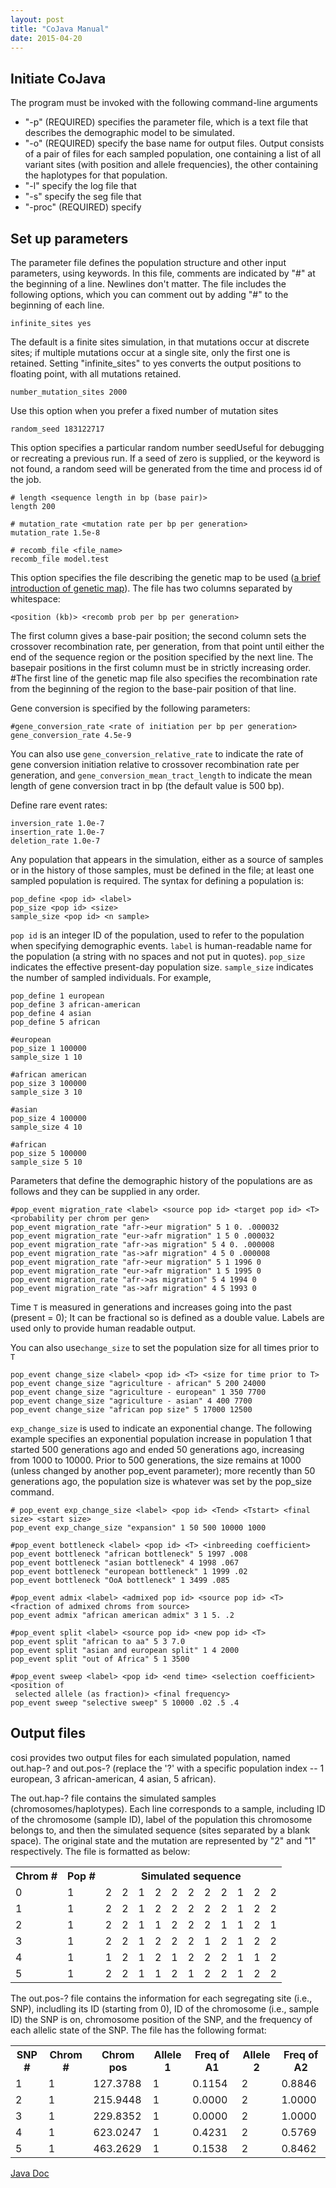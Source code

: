 ```yaml
---
layout: post
title: "CoJava Manual"
date: 2015-04-20
---
```

<h2>Initiate CoJava</h2>
The program must be invoked with the following command-line arguments
<ul><li>"-p" (REQUIRED) specifies the parameter file, which is a text file that describes the demographic model to be simulated.</li>
<li>"-o" (REQUIRED) specify the base name for output files. Output consists of a pair of files for each sampled population, one containing a list of all variant sites (with position and allele frequencies), the other containing the haplotypes for that population.</li><li>"-l" specify the log file that</li><li>"-s" specify the seg file that</li><li>"-proc" (REQUIRED) specify</li></ul>

<h2>Set up parameters</h2>
The parameter file defines the population structure and other input parameters, using keywords. In this file, comments are indicated by "#" at the beginning of a line. Newlines don't matter. The file includes the following options, which you can comment out by adding "#" to the beginning of each line.

<pre><code>infinite_sites yes</code></pre>
The default is a finite sites simulation, in that mutations occur at discrete sites; if multiple mutations occur at a single site, only the first one is retained. Setting "infinite_sites" to yes converts the output positions to floating point, with all mutations retained.

<pre><code>number_mutation_sites 2000</code></pre> 
Use this option when you prefer a fixed number of mutation sites

<pre><code>random_seed 183122717</code></pre>   
This option specifies a particular random number seedUseful for debugging or recreating a previous run. If a seed of zero is supplied, or the keyword is not found, a random seed will be generated from the time and process id of the job. 

<pre><code># length &lt;sequence length in bp (base pair)&gt;
length 200</code></pre>

<pre><code># mutation_rate &lt;mutation rate per bp per generation&gt;
mutation_rate 1.5e-8</code></pre>

<pre><code># recomb_file &lt;file_name&gt;
recomb_file model.test</code></pre>
This option specifies the file describing the genetic map to be used (<a href="http://lybird300.github.io/2015/04/21/gene-maps.html">a brief introduction of genetic map</a>). The file has two columns separated by whitespace:
<pre><code>&lt;position (kb)&gt; &lt;recomb prob per bp per generation&gt;</code></pre>
The first column gives a base-pair position; the second column sets the crossover recombination rate, per generation, from that point until either the end of the sequence region or the position specified by the next line. The basepair positions in the first column must be in strictly increasing order. #The first line of the genetic map file also specifies the recombination rate from the beginning of the region to the base-pair position of that line.

Gene conversion is specified by the following parameters:
<pre><code>#gene_conversion_rate &lt;rate of initiation per bp per generation&gt;
gene_conversion_rate 4.5e-9</code></pre>
You can also use <code>gene_conversion_relative_rate</code> to indicate the rate of gene conversion initiation relative to crossover recombination rate per generation, and <code>gene_conversion_mean_tract_length</code> to indicate the mean length of gene conversion tract in bp (the default value is 500 bp).

Define rare event rates: 
<pre><code>inversion_rate 1.0e-7
insertion_rate 1.0e-7
deletion_rate 1.0e-7</code></pre>

Any population that appears in the simulation, either as a source of samples or in the history of those samples, must be defined in the file; at least one sampled population is required. The syntax for defining a population is:
<pre><code>pop_define &lt;pop id&gt; &lt;label&gt;
pop_size &lt;pop id&gt; &lt;size&gt;
sample_size &lt;pop id&gt; &lt;n sample&gt;</code></pre>
<code>pop id</code> is an integer ID of the population, used to refer to the population when specifying demographic events. <code>label</code> is human-readable name for the population (a string with no spaces and not put in quotes). <code>pop_size</code> indicates the effective present-day population size. <code>sample_size</code> indicates the number of sampled individuals. For example,
<pre><code>pop_define 1 european
pop_define 3 african-american
pop_define 4 asian
pop_define 5 african

#european
pop_size 1 100000
sample_size 1 10

#african american
pop_size 3 100000
sample_size 3 10

#asian
pop_size 4 100000
sample_size 4 10

#african
pop_size 5 100000
sample_size 5 10</code></pre>

Parameters that define the demographic history of the populations are as follows and they can be supplied in any order.
<pre><code>#pop_event migration_rate &lt;label&gt; &lt;source pop id&gt; &lt;target pop id&gt; &lt;T&gt; &lt;probability per chrom per gen&gt;
pop_event migration_rate "afr->eur migration" 5 1 0. .000032
pop_event migration_rate "eur->afr migration" 1 5 0 .000032
pop_event migration_rate "afr->as migration" 5 4 0. .000008
pop_event migration_rate "as->afr migration" 4 5 0 .000008
pop_event migration_rate "afr->eur migration" 5 1 1996 0
pop_event migration_rate "eur->afr migration" 1 5 1995 0
pop_event migration_rate "afr->as migration" 5 4 1994 0
pop_event migration_rate "as->afr migration" 4 5 1993 0</code></pre>
Time <code>T</code> is measured in generations and increases going into the past (present = 0); It can be fractional so is defined as a double value. Labels are used only to provide human readable output.

You can also use<code>change_size</code> to set the population size for all times prior to <code>T</code>
<pre><code>pop_event change_size &lt;label&gt; &lt;pop id&gt; &lt;T&gt; &lt;size for time prior to T&gt;
pop_event change_size "agriculture - african" 5 200 24000
pop_event change_size "agriculture - european" 1 350 7700
pop_event change_size "agriculture - asian" 4 400 7700
pop_event change_size "african pop size" 5 17000 12500</code></pre>

<code>exp_change_size</code> is used to indicate an exponential change. The following example specifies an exponential population increase in population 1 that started 500 generations ago and ended 50 generations ago, increasing from 1000 to 10000. Prior to 500 generations, the size remains at 1000 (unless changed by another pop_event parameter); more recently than 50 generations ago, the population size is whatever was set by the pop_size command.
<pre><code># pop_event exp_change_size &lt;label&gt; &lt;pop id&gt; &lt;Tend&gt; &lt;Tstart&gt; &lt;final size&gt; &lt;start size&gt;
pop_event exp_change_size "expansion" 1 50 500 10000 1000</code></pre>

<pre><code>#pop_event bottleneck &lt;label&gt; &lt;pop id&gt; &lt;T&gt; &lt;inbreeding coefficient&gt; 
pop_event bottleneck "african bottleneck" 5 1997 .008
pop_event bottleneck "asian bottleneck" 4 1998 .067
pop_event bottleneck "european bottleneck" 1 1999 .02
pop_event bottleneck "OoA bottleneck" 1 3499 .085</code></pre>

<pre><code>#pop_event admix &lt;label&gt; &lt;admixed pop id&gt; &lt;source pop id&gt; &lt;T&gt; &lt;fraction of admixed chroms from source&gt;
pop_event admix "african american admix" 3 1 5. .2</code></pre>

<pre><code>#pop_event split &lt;label&gt; &lt;source pop id&gt; &lt;new pop id&gt; &lt;T&gt;
pop_event split "african to aa" 5 3 7.0
pop_event split "asian and european split" 1 4 2000
pop_event split "out of Africa" 5 1 3500</code></pre>

<pre><code>#pop_event sweep &lt;label&gt; &lt;pop id&gt; &lt;end time&gt; &lt;selection coefficient&gt; &lt;position of<br/> selected allele (as fraction)&gt; &lt;final frequency&gt;
pop_event sweep "selective sweep" 5 10000 .02 .5 .4</code></pre>

<h2><a name="output">Output files</a></h2>
<p>cosi provides two output files for each simulated population, named out.hap-? and out.pos-? (replace the '?' with a specific population index --  1 european, 3 african-american, 4 asian, 5 african).</p>
<p>The out.hap-? file contains the simulated samples (chromosomes/haplotypes). Each line corresponds to a sample, including ID of the chromosome (sample ID), label of the population this chromosome belongs to, and then the simulated sequence (sites separated by a blank space). The original state and the mutation are represented by "2" and "1" respectively. The file is formatted as below:</p>
<table border="0">
  <tr>
    <th>Chrom #</th>
    <th>Pop #</th> 
    <th colspan="11">Simulated sequence</th>
  </tr>
  <tr>
    <td>0</td>
    <td>1</td> 
    <td>2</td>
    <td>2</td>
    <td>1</td>
    <td>2</td>
    <td>2</td>
    <td>2</td>
    <td>2</td>
    <td>2</td>
    <td>1</td>
    <td>2</td>
    <td>2</td>
  </tr>
    <tr>
    <td>1</td>
    <td>1</td> 
    <td>2</td>
    <td>2</td>
    <td>1</td>
    <td>2</td>
    <td>2</td>
    <td>2</td>
    <td>2</td>
    <td>2</td>
    <td>1</td>
    <td>2</td>
    <td>2</td>
  </tr>
    <tr>
    <td>2</td>
    <td>1</td> 
    <td>2</td>
    <td>2</td>
    <td>1</td>
    <td>1</td>
    <td>2</td>
    <td>2</td>
    <td>2</td>
    <td>1</td>
    <td>1</td>
    <td>2</td>
    <td>1</td>
  </tr>
    <tr>
    <td>3</td>
    <td>1</td> 
    <td>2</td>
    <td>2</td>
    <td>1</td>
    <td>2</td>
    <td>2</td>
    <td>2</td>
    <td>1</td>
    <td>2</td>
    <td>1</td>
    <td>2</td>
    <td>2</td>
  </tr>
    <tr>
    <td>4</td>
    <td>1</td> 
    <td>1</td>
    <td>2</td>
    <td>1</td>
    <td>2</td>
    <td>1</td>
    <td>2</td>
    <td>2</td>
    <td>2</td>
    <td>1</td>
    <td>1</td>
    <td>2</td>
  </tr>
    <tr>
    <td>5</td>
    <td>1</td> 
    <td>2</td>
    <td>2</td>
    <td>1</td>
    <td>1</td>
    <td>2</td>
    <td>1</td>
    <td>2</td>
    <td>2</td>
    <td>1</td>
    <td>2</td>
    <td>2</td>
  </tr>
</table>
<p>The out.pos-? file contains the information for each segregating site (i.e., SNP), includling its ID (starting from 0), ID of the chromosome (i.e., sample ID) the SNP is on, chromosome position of the SNP, and the frequency of each allelic state of the SNP. The file has the following format:</p>
<table border="0">
  <tr>
    <th>SNP #</th>
    <th>Chrom #</th> 
    <th>Chrom pos</th>
    <th>Allele 1</th>
    <th>Freq of A1</th>
    <th>Allele 2</th>
    <th>Freq of A2</th>
  </tr>
  <tr>
    <td>1</td>
    <td>1</td>
    <td>127.3788</td>
    <td>1</td>
    <td>0.1154</td>
    <td>2</td>
    <td>0.8846</td>
  </tr>
    <tr>
    <td>2</td>
    <td>1</td>
    <td>215.9448</td>
    <td>1</td>
    <td>0.0000</td>
    <td>2</td>
    <td>1.0000</td>
  </tr>
    <tr>
    <td>3</td>
    <td>1</td>
    <td>229.8352</td>
    <td>1</td>
    <td>0.0000</td>
    <td>2</td>
    <td>1.0000</td>
  </tr>
    <tr>
    <td>4</td>
    <td>1</td>
    <td>623.0247</td>
    <td>1</td>
    <td>0.4231</td>
    <td>2</td>
    <td>0.5769</td>
  </tr>
    <tr>
    <td>5</td>
    <td>1</td>
    <td>463.2629</td>
    <td>1</td>
    <td>0.1538</td>
    <td>2</td>
    <td>0.8462</td>
  </tr>
</table>

<a href="">Java Doc</a>
